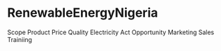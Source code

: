 # RenewableEnergyNigeria
Scope
Product
Price
Quality
Electricity Act
Opportunity
Marketing
Sales
Trainiing
